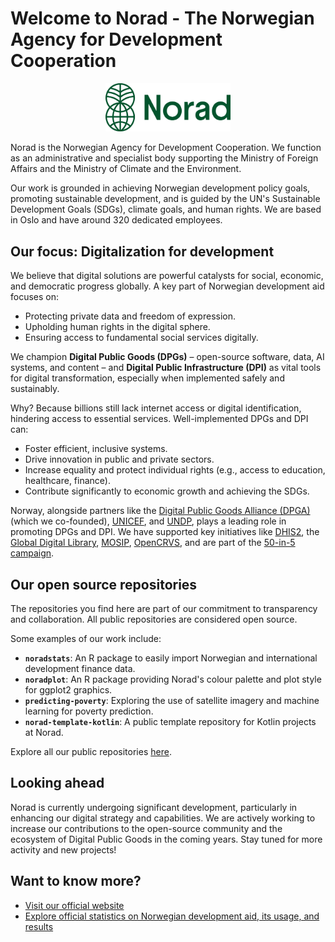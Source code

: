 # Welcome to Norad - The Norwegian Agency for Development Cooperation

<p align="center">
  <a href="https://www.norad.no/">
    <img src="assets/norad_logo-green.png" alt="Norad Logo" width="200"/>
  </a>
</p>

Norad is the Norwegian Agency for Development Cooperation. We function as an administrative and specialist body supporting the Ministry of Foreign Affairs and the Ministry of Climate and the Environment.

Our work is grounded in achieving Norwegian development policy goals, promoting sustainable development, and is guided by the UN's Sustainable Development Goals (SDGs), climate goals, and human rights. We are based in Oslo and have around 320 dedicated employees.

## Our focus: Digitalization for development

We believe that digital solutions are powerful catalysts for social, economic, and democratic progress globally. A key part of Norwegian development aid focuses on:

* Protecting private data and freedom of expression.
* Upholding human rights in the digital sphere.
* Ensuring access to fundamental social services digitally.

We champion **Digital Public Goods (DPGs)** – open-source software, data, AI systems, and content – and **Digital Public Infrastructure (DPI)** as vital tools for digital transformation, especially when implemented safely and sustainably.

Why? Because billions still lack internet access or digital identification, hindering access to essential services. Well-implemented DPGs and DPI can:

* Foster efficient, inclusive systems.
* Drive innovation in public and private sectors.
* Increase equality and protect individual rights (e.g., access to education, healthcare, finance).
* Contribute significantly to economic growth and achieving the SDGs.

Norway, alongside partners like the [Digital Public Goods Alliance (DPGA)](https://www.digitalpublicgoods.net/map) (which we co-founded), [UNICEF](https://www.unicef.no/), and [UNDP](https://www.undp.org/), plays a leading role in promoting DPGs and DPI. We have supported key initiatives like [DHIS2](https://dhis2.org/), the [Global Digital Library](https://digitallibrary.io/), [MOSIP](https://www.mosip.io/), [OpenCRVS](https://www.opencrvs.org/), and are part of the [50-in-5 campaign](https://50in5.net/).

## Our open source repositories

The repositories you find here are part of our commitment to transparency and collaboration. All public repositories are considered open source.

Some examples of our work include:

* **`noradstats`**: An R package to easily import Norwegian and international development finance data.
* **`noradplot`**: An R package providing Norad's colour palette and plot style for ggplot2 graphics.
* **`predicting-poverty`**: Exploring the use of satellite imagery and machine learning for poverty prediction.
* **`norad-template-kotlin`**: A public template repository for Kotlin projects at Norad.

Explore all our public repositories [here](https://github.com/orgs/Norad/repositories).

## Looking ahead

Norad is currently undergoing significant development, particularly in enhancing our digital strategy and capabilities. We are actively working to increase our contributions to the open-source community and the ecosystem of Digital Public Goods in the coming years. Stay tuned for more activity and new projects!


## Want to know more?
- [Visit our official website](https://www.norad.no/)
- [Explore official statistics on Norwegian development aid, its usage, and results](https://resultater.norad.no/)